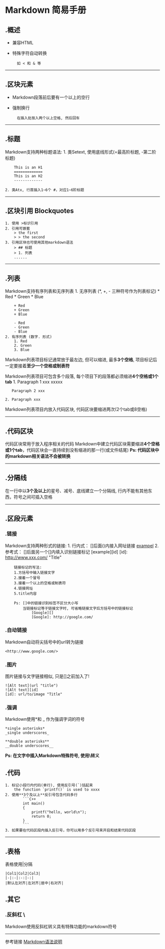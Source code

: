 # Markdown 简易手册
## .概述

* 兼容HTML
* 特殊字符自动转换

		如 < 和 & 等

***
## .区块元素
* Markdown段落前后要有一个以上的空行  
* 强制换行

		在插入处按入两个以上空格, 然后回车
***

## .标题
Markdown支持两种标题语法:
	1. 类Setext, 使用底线形式(=最高阶标题, -第二阶标题)
		
		This is an H1
		=============
		This is an H2
		-------------

	2. 类Atx, 行首插入1~6个 #，对应1~6阶标题
***

## .区块引用 Blockquotes
	1. 使用 >标识引用
	2. 引用可嵌套
		> the first 
		> > the second
	3. 引用区块也可使用其他markdown语法
		> ## 标题
		> 1. 列表
		......
***

## .列表
Markdown支持有序列表和无序列表
	1. 无序列表 (*, +, - 三种符号作为列表标记)
		* Red
		* Green
		* Blue
		
		+ Red
		+ Green
		+ Blue
		
		- Red
		- Green
		- Blue
	2. 有序列表 (数字. 形式)
		1. Red
		2. Green
		3. Blue

Markdown列表项目标记通常放于最左边, 但可以缩进, 最多**3个空格**, 项目标记后一定要接着**至少一个空格或制表符**


Markdown列表项目可包含多个段落, 每个项目下的段落都必须缩进**4个空格或1个tab**
	1. Paragraph 1 xxx
		xxxxx
	
	   Paragraph 2 xxx

	2. Paragraph xxx

Markdown列表项目内放入代码区块, 代码区块要缩进两次(2个tab或8空格)
***

## .代码区块
代码区块常用于放入程序相关的代码
Markdown中建立代码区块需要缩进**4个空格或1个tab**，代码区块会一直持续到没有缩进的那一行(或文件结尾)
**Ps: 代码区块中的markdown相关语法不会被转换**
***
## .分隔线
在一行中以**3个及以上**的星号、减号、底线建立一个分隔线, 行内不能有其他东西，符号之间可插入空格
***

## .区段元素
### .链接
Markdown支持两种形式的链接:
	1. 行内式： []后面()内接入网址链接
		[exampel](http://www.xxx  "Title")
	2. 参考式： []后面另一个[]内填入识别链接标记
		[example][id]
		[id]: http://www.xxx.com/ "Title"

		链接标记的写法:
		1.方括号中输入链接文字
		2.接着一个冒号
		3.接着一个以上的空格或制表符
		4.链接网址
		5.title内容

		Ps: []中的链接识别标签不区分大小写
			当链接标记等于链接文字时, 可省略链接文字后方括号中的链接标记
				[Google][]
				[Google]: http://google.com/
### .自动链接
Markdown自动将尖括号中的url转为链接

	<http://www.google.com/>

### .图片
图片链接与文字链接相似, 只是[]之前加入了!

	![Alt text](url "title")
	![Alt text][id]
	[id]: url/to/image "Title"

### .强调
Markdown使用\*和 _ 作为强调字词的符号

	*single asterisks*
	_single underscores_

	**double asterisks**
	__double underscores__

**Ps: 在文字中插入Markdown特殊符号, 使用\转义**

## .代码
	1. 标记小段行内代码(单行), 使用反引号(`)括起来
		the function `printf()` is used to xxxx
	2. 使用**3个及以上**反引号包含代码多行
			```C++
			int main()
			{
				printf("hello, world\n");
				return 0;
			}
			```
	3. 如果要在代码区段内插入反引号，你可以用多个反引号来开启和结束代码区段
***

## .表格
表格使用|分隔

	|Col1|Col2|Col3|
	|-|:-|:-:|-:|
	|默认左对齐|左对齐|居中|右对齐|
	

## .其它
### .反斜杠 \
Markdown使用反斜杠转义具有特殊功能的markdown符号
***
参考链接
[Markdown语法说明](http://wowubuntu.com/markdown/#list "中文简体")